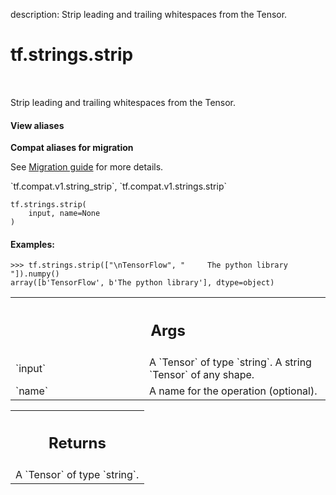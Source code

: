 description: Strip leading and trailing whitespaces from the Tensor.

<div itemscope itemtype="http://developers.google.com/ReferenceObject">
<meta itemprop="name" content="tf.strings.strip" />
<meta itemprop="path" content="Stable" />
</div>

# tf.strings.strip

<!-- Insert buttons and diff -->

<table class="tfo-notebook-buttons tfo-api nocontent" align="left">

</table>



Strip leading and trailing whitespaces from the Tensor.

<section class="expandable">
  <h4 class="showalways">View aliases</h4>
  <p>
<b>Compat aliases for migration</b>
<p>See
<a href="https://www.tensorflow.org/guide/migrate">Migration guide</a> for
more details.</p>
<p>`tf.compat.v1.string_strip`, `tf.compat.v1.strings.strip`</p>
</p>
</section>

<pre class="devsite-click-to-copy prettyprint lang-py tfo-signature-link">
<code>tf.strings.strip(
    input, name=None
)
</code></pre>



<!-- Placeholder for "Used in" -->


#### Examples:



```
>>> tf.strings.strip(["\nTensorFlow", "     The python library    "]).numpy()
array([b'TensorFlow', b'The python library'], dtype=object)
```

<!-- Tabular view -->
 <table class="responsive fixed orange">
<colgroup><col width="214px"><col></colgroup>
<tr><th colspan="2"><h2 class="add-link">Args</h2></th></tr>

<tr>
<td>
`input`
</td>
<td>
A `Tensor` of type `string`. A string `Tensor` of any shape.
</td>
</tr><tr>
<td>
`name`
</td>
<td>
A name for the operation (optional).
</td>
</tr>
</table>



<!-- Tabular view -->
 <table class="responsive fixed orange">
<colgroup><col width="214px"><col></colgroup>
<tr><th colspan="2"><h2 class="add-link">Returns</h2></th></tr>
<tr class="alt">
<td colspan="2">
A `Tensor` of type `string`.
</td>
</tr>

</table>

